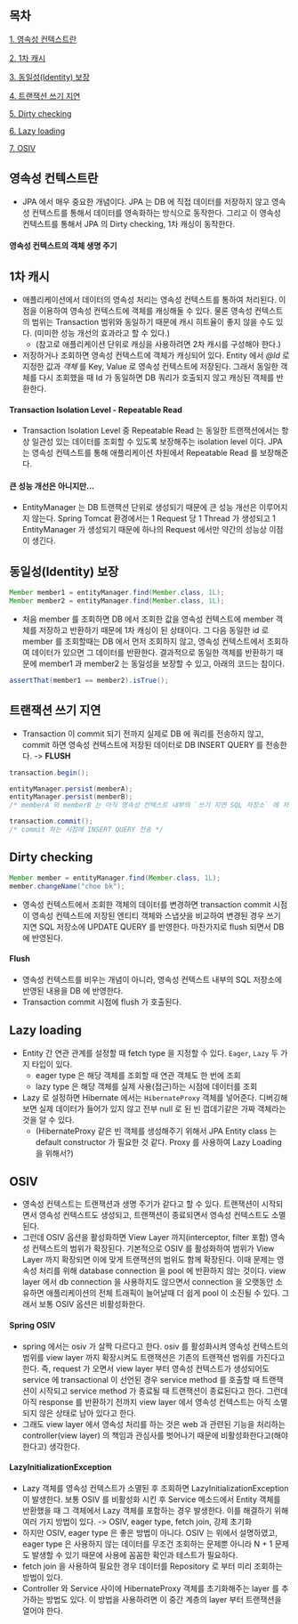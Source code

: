 ## 목차
[1. 영속성 컨텍스트란](#영속성-컨텍스트란)

[2. 1차 캐시](#1차-캐시)

[3. 동일성(Identity) 보장](#동일성(Identity)-보장)

[4. 트랜잭션 쓰기 지연](#트랜잭션-쓰기-지연)

[5. Dirty checking](#Dirty-checking)

[6. Lazy loading](#Lazy-loading)

[7. OSIV](#OSIV)

## 영속성 컨텍스트란
* JPA 에서 매우 중요한 개념이다. JPA 는 DB 에 직접 데이터를 저장하지 않고 영속성 컨텍스트를 통해서 데이터를 영속화하는 방식으로 동작한다. 그리고 이 영속성 컨텍스트를 통해서 JPA 의 Dirty checking, 1차 캐싱이 동작한다.

#### 영속성 컨텍스트의 객체 생명 주기

## 1차 캐시
* 애플리케이션에서 데이터의 영속성 처리는 영속성 컨텍스트를 통하여 처리된다. 이점을 이용하여 영속성 컨텍스트에 객체를 캐싱해둘 수 있다. 물론 영속성 컨텍스트의 범위는 Transaction 범위와 동일하기 때문에 캐시 히트율이 좋지 않을 수도 있다. (미미한 성능 개선의 효과라고 할 수 있다.)
  * (참고로 애플리케이션 단위로 캐싱을 사용하려면 2차 캐시를 구성해야 한다.)
* 저장하거나 조회하면 영속성 컨텍스트에 객체가 캐싱되어 있다. Entity 에서 *@Id* 로 지정한 값과 *객체* 를 Key, Value 로 영속성 컨텍스트에 저장된다. 그래서 동일한 객체를 다시 조회했을 때 Id 가 동일하면 DB 쿼리가 호출되지 않고 캐싱된 객체를 반환한다.

#### Transaction Isolation Level - Repeatable Read
* Transaction Isolation Level 중 Repeatable Read 는 동일한 트랜잭션에서는 항상 일관성 있는 데이터를 조회할 수 있도록 보장해주는 isolation level 이다. JPA 는 영속성 컨텍스트를 통해 애플리케이션 차원에서 Repeatable Read 를 보장해준다.

#### 큰 성능 개선은 아니지만...
* EntityManager 는 DB 트랜잭션 단위로 생성되기 때문에 큰 성능 개선은 이루어지지 않는다. Spring Tomcat 환경에서는 1 Request 당 1 Thread 가 생성되고 1 EntityManager 가 생성되기 때문에 하나의 Request 에서만 약간의 성능상 이점이 생긴다.

## 동일성(Identity) 보장
```java
Member member1 = entityManager.find(Member.class, 1L);
Member member2 = entityManager.find(Member.class, 1L);
```
* 처음 member 를 조회하면 DB 에서 조회한 값을 영속성 컨텍스트에 member 객체를 저장하고 반환하기 때문에 1차 캐싱이 된 상태이다. 그 다음 동일한 id 로 member 를 조회할때는 DB 에서 먼저 조회하지 않고, 영속성 컨텍스트에서 조회하여 데이터가 있으면 그 데이터를 반환한다. 결과적으로 동일한 객체를 반환하기 때문에 member1 과 member2 는 동일성을 보장할 수 있고, 아래의 코드는 참이다.
```java
assertThat(member1 == member2).isTrue();
```

## 트랜잭션 쓰기 지연
* Transaction 이 commit 되기 전까지 실제로 DB 에 쿼리를 전송하지 않고, commit 하면 영속성 컨텍스트에 저장된 데이터로 DB INSERT QUERY 를 전송한다. -> **FLUSH**
```java
transaction.begin();

entityManager.persist(memberA);
entityManager.persist(memberB);
/* memberA 와 memberB 는 아직 영속성 컨텍스트 내부의 `쓰기 지연 SQL 저장소` 에 저장되어있을 뿐 실제로 DB 에 INSERT QUERY 가 전송된 상태가 아니다. */

transaction.commit();
/* commit 하는 시점에 INSERT QUERY 전송 */
```

## Dirty checking
```java
Member member = entityManager.find(Member.class, 1L);
member.changeName("choe bk");
```
* 영속성 컨텍스트에서 조회한 객체의 데이터를 변경하면 transaction commit 시점이 영속성 컨텍스트에 저장된 엔티티 객체와 스냅샷을 비교하여 변경된 경우 쓰기 지연 SQL 저장소에 UPDATE QUERY 를 반영한다. 마찬가지로 flush 되면서 DB 에 반영된다.

#### Flush
* 영속성 컨텍스트를 비우는 개념이 아니라, 영속성 컨텍스트 내부의 SQL 저장소에 반영된 내용을 DB 에 반영한다.
* Transaction commit 시점에 flush 가 호출된다.

## Lazy loading
* Entity 간 연관 관계를 설정할 때 fetch type 을 지정할 수 있다. `Eager`, `Lazy` 두 가지 타입이 있다. 
  * eager type 은 해당 객체를 조회할 때 연관 객체도 한 번에 조회
  * lazy type 은 해당 객체를 실제 사용(접근)하는 시점에 데이터를 조회
* Lazy 로 설정하면 Hibernate 에서는 `HibernateProxy` 객체를 넣어준다. 디버깅해보면 실제 데이터가 들어가 있지 않고 전부 null 로 된 빈 껍데기같은 가짜 객체라는 것을 알 수 있다.
  * (HibernateProxy 같은 빈 객체를 생성해주기 위해서 JPA Entity class 는 default constructor 가 필요한 것 같다. Proxy 를 사용하여 Lazy Loading 을 위해서?)

## OSIV
* 영속성 컨텍스트는 트랜잭션과 생명 주기가 같다고 할 수 있다. 트랜잭션이 시작되면서 영속성 컨텍스트도 생성되고, 트랜잭션이 종료되면서 영속성 컨텍스트도 소멸된다.
* 그런데 OSIV 옵션을 활성화하면 View Layer 까지(interceptor, filter 포함) 영속성 컨텍스트의 범위가 확장된다. 기본적으로 OSIV 를 활성화하여 범위가 View Layer 까지 확장되면 이에 맞게 트랜잭션의 범위도 함께 확장된다. 이때 문제는 영속성 처리를 위해 database connection 을 pool 에 반환하지 않는 것이다. view layer 에서 db connection 을 사용하지도 않으면서 connection 을 오랫동안 소유하면 애플리케이션의 전체 트래픽이 늘어날때 더 쉽게 pool 이 소진될 수 있다. 그래서 보통 OSIV 옵션은 비활성화한다.

#### Spring OSIV
* spring 에서는 osiv 가 살짝 다르다고 한다. osiv 를 활성화시켜 영속성 컨텍스트의 범위를 view layer 까지 확장시켜도 트랜잭션은 기존의 트랜잭션 범위를 가진다고 한다. 즉, request 가 오면서 view layer 부터 영속성 컨텍스트가 생성되어도 service 에 transactional 이 선언된 경우 service method 를 호출할 때 트랜잭션이 시작되고 service method 가 종료될 때 트랜잭션이 종료된다고 한다. 그런데 아직 response 를 반환하기 전까지 view layer 에서 영속성 컨텍스트는 아직 소멸되지 않은 상태로 남아 있다고 한다.
* 그래도 view layer 에서 영속성 처리를 하는 것은 web 과 관련된 기능을 처리하는 controller(view layer) 의 책임과 관심사를 벗어나기 때문에 비활성화한다고(해야한다고) 생각한다.

#### LazyInitializationException
* Lazy 객체를 영속성 컨텍스트가 소멸된 후 조회하면 LazyInitializationException 이 발생한다. 보통 OSIV 를 비활성화 시킨 후 Service 메소드에서 Entity 객체를 반환했을 때 그 객체에서 Lazy 객체를 포함하는 경우 발생한다. 이를 해결하기 위해 여러 가지 방법이 있다. -> OSIV, eager type, fetch join, 강제 초기화
* 하지만 OSIV, eager type 은 좋은 방법이 아니다. OSIV 는 위에서 설명하였고, eager type 은 사용하지 않는 데이터를 무조건 조회하는 문제뿐 아니라 N + 1 문제도 발생할 수 있기 때문에 사용에 꼼꼼한 확인과 테스트가 필요하다.
* fetch join 을 사용하여 필요한 경우 데이터를 Repository 로 부터 미리 조회하는 방법이 있다. 
* Controller 와 Service 사이에 HibernateProxy 객체를 초기화해주는 layer 를 추가하는 방법도 있다. 이 방법을 사용하려면 이 중간 계층의 layer 부터 트랜잭션을 열어야 한다.
